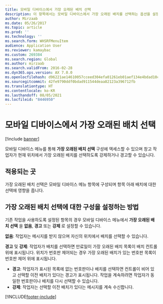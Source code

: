 ```yaml
---
title: 모바일 디바이스에서 가장 오래된 배치 선택
description: 이 항목에서는 모바일 디바이스에서 가장 오래된 배치를 선택하는 옵션을 설정하고 적용하는 방법에 대해 설명합니다.
author: Mirzaab
ms.date: 05/26/2017
ms.topic: article
ms.prod: ''
ms.technology: ''
ms.search.form: WHSRFMenuItem
audience: Application User
ms.reviewer: kamaybac
ms.custom: 269384
ms.search.region: Global
ms.author: mirzaab
ms.search.validFrom: 2016-02-28
ms.dyn365.ops.version: AX 7.0.0
ms.openlocfilehash: d96221ae14610057cceed304efa01261eb01aef134e4bdad10ccd0386bd52cf9
ms.sourcegitcommit: 42fe9790ddf0bdad911544deaa82123a396712fb
ms.translationtype: HT
ms.contentlocale: ko-KR
ms.lasthandoff: 08/05/2021
ms.locfileid: "8446950"
---
```

# <a name="pick-oldest-batch-on-a-mobile-device"></a>모바일 디바이스에서 가장 오래된 배치 선택

[!include [banner](../includes/banner.md)]

모바일 디바이스 메뉴를 통해 **가장 오래된 배치 선택** 구성에 액세스할 수 있으며 창고 작업자가 현재 위치에서 가장 오래된 배치를 선택하도록 강제하거나 경고할 수 있습니다.  

## <a name="where-it-applies"></a>적용되는 곳
가장 오래된 배치 선택은 모바일 디바이스 메뉴 항목에 구성되며 항목 아래 배치에 대한 선택에 영향을 줍니다.

## <a name="how-to-set-up-the-configuration-for-pick-oldest-batch"></a>가장 오래된 배치 선택에 대한 구성을 설정하는 방법 
기존 작업을 사용하도록 설정된 항목의 경우 모바일 디바이스 메뉴에서 **가장 오래된 배치 선택** 을 **없음**, **경고** 또는 **강제** 로 설정할 수 있습니다.

**없음**: 작업자는 메시지를 받지 않으며 자신의 위치에서 배치를 선택할 수 있습니다.

**경고** 및 **강제**: 작업자가 배치를 선택하면 만료일이 가장 오래된 배치 목록이 배치 컨트롤 위에 표시됩니다. 위치가 번호판 제어되는 경우 가장 오래된 배치가 있는 번호판 목록이 번호판 제어 위에 표시됩니다. 
-   **경고**: 작업자가 표시된 목록에 없는 번호판이나 배치를 선택하면 컨트롤이 비어 있고 선택할 이전 배치가 있다는 경고가 표시됩니다. 작업을 계속하려면 작업자가 동일한 번호판이나 배치를 다시 선택할 수 있습니다.  
-   **강제**: 작업자는 선택할 이전 배치가 있다는 메시지를 계속 수신합니다.


[!INCLUDE[footer-include](../../includes/footer-banner.md)]